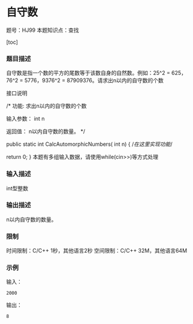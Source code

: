 # 自守数

题号：HJ99
本题知识点：查找

[toc]

### 题目描述

自守数是指一个数的平方的尾数等于该数自身的自然数。例如：25^2 = 625，76^2 = 5776，9376^2 = 87909376。请求出n以内的自守数的个数


接口说明


/*
功能: 求出n以内的自守数的个数


输入参数：
int n

返回值：
n以内自守数的数量。
*/


public static int CalcAutomorphicNumbers( int n)
{
/*在这里实现功能*/

return 0;
}
本题有多组输入数据，请使用while(cin>>)等方式处理

### 输入描述

int型整数

### 输出描述

n以内自守数的数量。

### 限制
时间限制：C/C++ 1秒，其他语言2秒 
空间限制：C/C++ 32M，其他语言64M

### 示例

输入：
```
2000
```

输出：
```
8
```